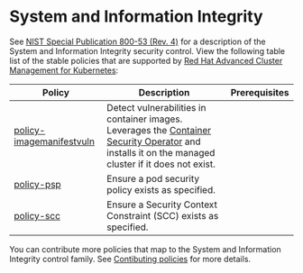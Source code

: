 # System and Information Integrity

See [NIST Special Publication 800-53 (Rev. 4)](https://nvd.nist.gov/800-53/Rev4/control/SI-1) for a description of the System and Information Integrity security control. View the following table list of the stable policies that are supported by [Red Hat Advanced Cluster Management for Kubernetes](https://access.redhat.com/documentation/en-us/red_hat_advanced_cluster_management_for_kubernetes/2.1/html-single/security/index#kubernetes-configuration-policy-controller):

Policy  | Description | Prerequisites
------- | ----------- | -------------
[policy-imagemanifestvuln](../SI-System-and-Information-Integrity/policy-imagemanifestvuln.yaml) | Detect vulnerabilities in container images. Leverages the [Container Security Operator](https://github.com/quay/container-security-operator) and installs it on the managed cluster if it does not exist. |
[policy-psp](../SI-System-and-Information-Integrity/policy-psp.yaml) | Ensure a pod security policy exists as specified. |
[policy-scc](../SI-System-and-Information-Integrity/policy-scc.yaml) | Ensure a Security Context Constraint (SCC) exists as specified. |

You can contribute more policies that map to the System and Information Integrity control family. See [Contibuting policies](https://github.com/open-cluster-management/policy-collection/blob/master/docs/CONTRIBUTING.md) for more details.
